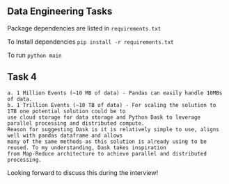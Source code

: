 ## Data Engineering Tasks

Package dependencies are listed in `requirements.txt`

To Install dependencies `pip install -r requirements.txt`

To run `python main`

## Task 4
    a. 1 Million Events (~10 MB of data) - Pandas can easily handle 10MBs of data. 
    b. 1 Trillion Events (~10 TB of data) - For scaling the solution to 1TB one potential solution could be to
    use cloud storage for data storage and Python Dask to leverage parallel processing and distributed compute.
    Reason for suggesting Dask is it is relatively simple to use, aligns well with pandas dataframe and allows
    many of the same methods as this solution is already using to be reused. To my understanding, Dask takes inspiration
    from Map-Reduce architecture to achieve parallel and distributed processing. 
    
Looking forward to discuss this during the interview!